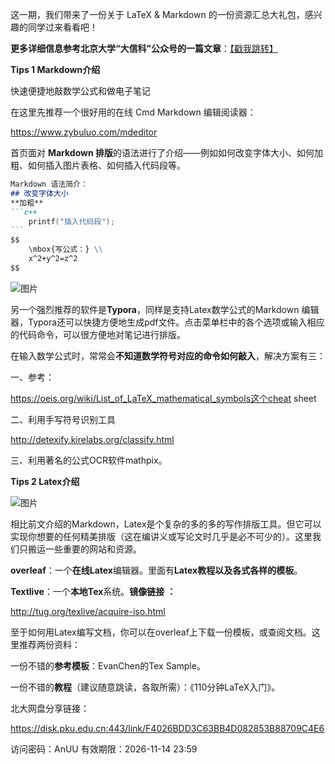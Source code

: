这一期，我们带来了一份关于 LaTeX & Markdown 的一份资源汇总大礼包，感兴趣的同学过来看看吧！



**更多详细信息参考北京大学“大信科”公众号的一篇文章**：[【戳我跳转】](https://mp.weixin.qq.com/s?__biz=MzA4MTAzMzQ5NA==&mid=2650847690&idx=1&sn=a0975c4118d0d49e6780beb318fdaef8&scene=21#wechat_redirect) 



**Tips 1 Markdown介绍**

快速便捷地敲数学公式和做电子笔记

在这里先推荐一个很好用的在线 Cmd Markdown 编辑阅读器：

https://www.zybuluo.com/mdeditor

首页面对 **Markdown 排版**的语法进行了介绍——例如如何改变字体大小、如何加粗、如何插入图片表格、如何插入代码段等。

````markdown
Markdown 语法简介：
## 改变字体大小
**加粗**
```c++
	printf("插入代码段");
```
$$
	\mbox{写公式：}	\\
	x^2+y^2=z^2
$$
````



![图片](https://mmbiz.qpic.cn/mmbiz_png/L95QgCH4cVk50hH1bKleHIHREt5vwWlaPWb9yUvtvUv5nfreT3OwKy9CwT37dKEclJNo9wWDFtdmyKic08sQPPg/640?wx_fmt=png&tp=webp&wxfrom=5&wx_lazy=1&wx_co=1)

另一个强烈推荐的软件是**Typora**，同样是支持Latex数学公式的Markdown 编辑器，Typora还可以快捷方便地生成pdf文件。点击菜单栏中的各个选项或输入相应的代码命令，可以很方便地对笔记进行排版。



在输入数学公式时，常常会**不知道数学符号对应的命令如何敲入**，解决方案有三：

一、参考：

https://oeis.org/wiki/List_of_LaTeX_mathematical_symbols这个cheat sheet

二、利用手写符号识别工具

http://detexify.kirelabs.org/classify.html

三、利用著名的公式OCR软件mathpix。



**Tips 2 Latex介绍**

![图片](https://mmbiz.qpic.cn/mmbiz_png/L95QgCH4cVk50hH1bKleHIHREt5vwWla8IPfNqdnl44icHH8hqw5BGcnlqkpq81QJWU1Eyq5CW8blrQQjTLcInQ/640?wx_fmt=png&tp=webp&wxfrom=5&wx_lazy=1&wx_co=1)

相比前文介绍的Markdown，Latex是个复杂的多的多的写作排版工具。但它可以实现你想要的任何精美排版（这在编讲义或写论文时几乎是必不可少的）。这里我们只搬运一些重要的网站和资源。



**overleaf**：一个**在线Latex**编辑器。里面有**Latex教程以及各式各样的模板**。

**Textlive**：一个**本地Tex**系统。**镜像链接** **：**

http://tug.org/texlive/acquire-iso.html



至于如何用Latex编写文档，你可以在overleaf上下载一份模板，或查阅文档。这里推荐两份资料：

一份不错的**参考模板**：EvanChen的Tex Sample。

一份不错的**教程**（建议随意跳读，各取所需）：《110分钟LaTeX入门》。



北大网盘分享链接：

https://disk.pku.edu.cn:443/link/F4026BDD3C63BB4D082853B88709C4E6 

访问密码：AnUU 有效期限：2026-11-14 23:59